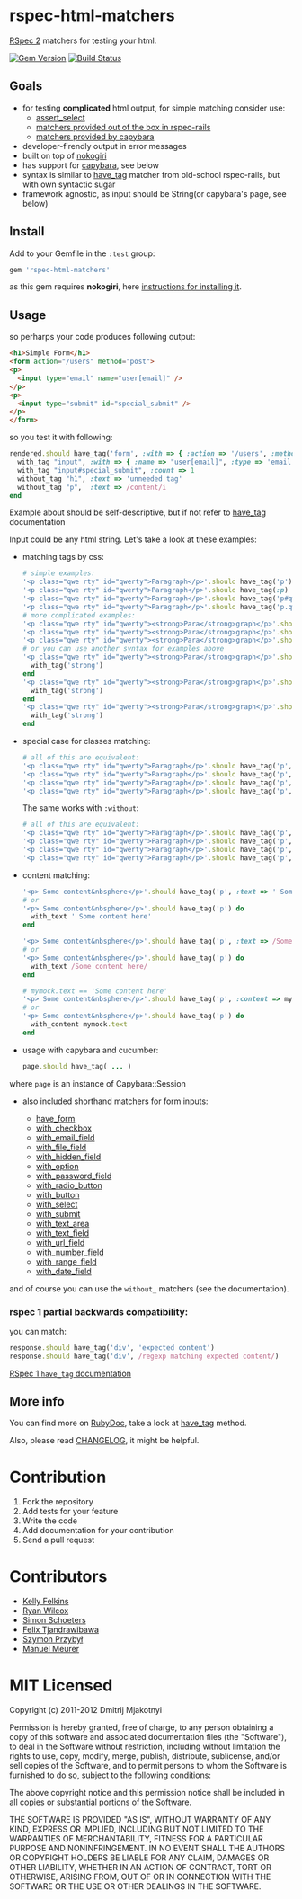 rspec-html-matchers
===================

[RSpec 2](https://www.relishapp.com/rspec) matchers for testing your html.

[![Gem Version](https://badge.fury.io/rb/rspec-html-matchers.png)](http://badge.fury.io/rb/rspec-html-matchers)
[![Build Status](https://travis-ci.org/kucaahbe/rspec-html-matchers.png)](http://travis-ci.org/kucaahbe/rspec-html-matchers)

Goals
-----

* for testing **complicated** html output, for simple matching consider use:
  * [assert_select](http://api.rubyonrails.org/classes/ActionDispatch/Assertions/SelectorAssertions.html#method-i-assert_select)
  * [matchers provided out of the box in rspec-rails](https://www.relishapp.com/rspec/rspec-rails/v/2-11/docs/view-specs/view-spec)
  * [matchers provided by capybara](http://rdoc.info/github/jnicklas/capybara/Capybara/Node/Matchers)
* developer-firendly output in error messages
* built on top of [nokogiri](nokogiri.org)
* has support for [capybara](https://github.com/jnicklas/capybara), see below
* syntax is similar to [have_tag](http://old.rspec.info/rails/writing/views.html) matcher from old-school rspec-rails, but with own syntactic sugar
* framework agnostic, as input should be String(or capybara's page, see below)

Install
-------

Add to your Gemfile in the `:test` group:

```ruby
gem 'rspec-html-matchers'
```

as this gem requires **nokogiri**, here [instructions for installing it](http://nokogiri.org/tutorials/installing_nokogiri.html).

Usage
-----

so perharps your code produces following output:

```html
<h1>Simple Form</h1>
<form action="/users" method="post">
<p>
  <input type="email" name="user[email]" />
</p>
<p>
  <input type="submit" id="special_submit" />
</p>
</form>
```

so you test it with following:

```ruby
rendered.should have_tag('form', :with => { :action => '/users', :method => 'post' }) do
  with_tag "input", :with => { :name => "user[email]", :type => 'email' }
  with_tag "input#special_submit", :count => 1
  without_tag "h1", :text => 'unneeded tag'
  without_tag "p",  :text => /content/i
end
```

Example about should be self-descriptive, but if not refer to [have_tag](http://rdoc.info/github/kucaahbe/rspec-html-matchers/RSpec/Matchers:have_tag) documentation

Input could be any html string. Let's take a look at these examples:

* matching tags by css:

  ```ruby
  # simple examples:
  '<p class="qwe rty" id="qwerty">Paragraph</p>'.should have_tag('p')
  '<p class="qwe rty" id="qwerty">Paragraph</p>'.should have_tag(:p)
  '<p class="qwe rty" id="qwerty">Paragraph</p>'.should have_tag('p#qwerty')
  '<p class="qwe rty" id="qwerty">Paragraph</p>'.should have_tag('p.qwe.rty')
  # more complicated examples:
  '<p class="qwe rty" id="qwerty"><strong>Para</strong>graph</p>'.should have_tag('p strong')
  '<p class="qwe rty" id="qwerty"><strong>Para</strong>graph</p>'.should have_tag('p#qwerty strong')
  '<p class="qwe rty" id="qwerty"><strong>Para</strong>graph</p>'.should have_tag('p.qwe.rty strong')
  # or you can use another syntax for examples above
  '<p class="qwe rty" id="qwerty"><strong>Para</strong>graph</p>'.should have_tag('p') do
    with_tag('strong')
  end
  '<p class="qwe rty" id="qwerty"><strong>Para</strong>graph</p>'.should have_tag('p#qwerty') do
    with_tag('strong')
  end
  '<p class="qwe rty" id="qwerty"><strong>Para</strong>graph</p>'.should have_tag('p.qwe.rty') do
    with_tag('strong')
  end
  ```

* special case for classes matching:

  ```ruby
  # all of this are equivalent:
  '<p class="qwe rty" id="qwerty">Paragraph</p>'.should have_tag('p', :with => { :class => 'qwe rty' })
  '<p class="qwe rty" id="qwerty">Paragraph</p>'.should have_tag('p', :with => { :class => 'rty qwe' })
  '<p class="qwe rty" id="qwerty">Paragraph</p>'.should have_tag('p', :with => { :class => ['rty', 'qwe'] })
  '<p class="qwe rty" id="qwerty">Paragraph</p>'.should have_tag('p', :with => { :class => ['qwe', 'rty'] })
  ```

  The same works with `:without`:

  ```ruby
  # all of this are equivalent:
  '<p class="qwe rty" id="qwerty">Paragraph</p>'.should have_tag('p', :without => { :class => 'qwe rty' })
  '<p class="qwe rty" id="qwerty">Paragraph</p>'.should have_tag('p', :without => { :class => 'rty qwe' })
  '<p class="qwe rty" id="qwerty">Paragraph</p>'.should have_tag('p', :without => { :class => ['rty', 'qwe'] })
  '<p class="qwe rty" id="qwerty">Paragraph</p>'.should have_tag('p', :without => { :class => ['qwe', 'rty'] })
  ```

* content matching:

  ```ruby
  '<p> Some content&nbsphere</p>'.should have_tag('p', :text => ' Some content here')
  # or
  '<p> Some content&nbsphere</p>'.should have_tag('p') do
    with_text ' Some content here'
  end

  '<p> Some content&nbsphere</p>'.should have_tag('p', :text => /Some content here/)
  # or
  '<p> Some content&nbsphere</p>'.should have_tag('p') do
    with_text /Some content here/
  end

  # mymock.text == 'Some content here'
  '<p> Some content&nbsphere</p>'.should have_tag('p', :content => mymock.text)
  # or
  '<p> Some content&nbsphere</p>'.should have_tag('p') do
    with_content mymock.text
  end
  ```

* usage with capybara and cucumber:

  ```ruby
  page.should have_tag( ... )
  ```

where `page` is an instance of Capybara::Session

* also included shorthand matchers for form inputs:

  - [have\_form](http://rdoc.info/github/kucaahbe/rspec-html-matchers/master/RSpec/Matchers:have_form)
  - [with\_checkbox](http://rdoc.info/github/kucaahbe/rspec-html-matchers/master/RSpec/Matchers:with_checkbox)
  - [with\_email\_field](http://rdoc.info/github/kucaahbe/rspec-html-matchers/master/RSpec/Matchers:with_email_field)
  - [with\_file\_field](http://rdoc.info/github/kucaahbe/rspec-html-matchers/master/RSpec/Matchers:with_file_field)
  - [with\_hidden\_field](http://rdoc.info/github/kucaahbe/rspec-html-matchers/master/RSpec/Matchers:with_hidden_field)
  - [with\_option](http://rdoc.info/github/kucaahbe/rspec-html-matchers/master/RSpec/Matchers:with_option)
  - [with\_password_field](http://rdoc.info/github/kucaahbe/rspec-html-matchers/master/RSpec/Matchers:with_password_field)
  - [with\_radio\_button](http://rdoc.info/github/kucaahbe/rspec-html-matchers/master/RSpec/Matchers:with_radio_button)
  - [with\_button](http://rdoc.info/github/kucaahbe/rspec-html-matchers/master/RSpec/Matchers:with_button)
  - [with\_select](http://rdoc.info/github/kucaahbe/rspec-html-matchers/master/RSpec/Matchers:with_select)
  - [with\_submit](http://rdoc.info/github/kucaahbe/rspec-html-matchers/master/RSpec/Matchers:with_submit)
  - [with\_text\_area](http://rdoc.info/github/kucaahbe/rspec-html-matchers/master/RSpec/Matchers:with_text_area)
  - [with\_text\_field](http://rdoc.info/github/kucaahbe/rspec-html-matchers/master/RSpec/Matchers:with_text_field)
  - [with\_url\_field](http://rdoc.info/github/kucaahbe/rspec-html-matchers/master/RSpec/Matchers:with_url_field)
  - [with\_number\_field](http://rdoc.info/github/kucaahbe/rspec-html-matchers/master/RSpec/Matchers:with_number_field)
  - [with\_range\_field](http://rdoc.info/github/kucaahbe/rspec-html-matchers/master/RSpec/Matchers:with_range_field)
  - [with\_date\_field](http://rdoc.info/github/kucaahbe/rspec-html-matchers/master/RSpec/Matchers:with_date_field)

and of course you can use the `without_` matchers (see the documentation).

### rspec 1 partial backwards compatibility:

you can match:

```ruby
response.should have_tag('div', 'expected content')
response.should have_tag('div', /regexp matching expected content/)
```

[RSpec 1 `have_tag` documentation](http://old.rspec.info/rails/writing/views.html)

More info
---------

You can find more on [RubyDoc](http://rubydoc.info/github/kucaahbe/rspec-html-matchers/master/RSpec/Matchers), take a look at [have_tag](http://rdoc.info/github/kucaahbe/rspec-html-matchers/RSpec/Matchers#have_tag-instance_method) method.

Also, please read [CHANGELOG](https://github.com/kucaahbe/rspec-html-matchers/blob/master/CHANGELOG.md), it might be helpful.

Contribution
============

1. Fork the repository
2. Add tests for your feature
3. Write the code
4. Add documentation for your contribution
5. Send a pull request

Contributors
============

- [Kelly Felkins](http://github.com/kellyfelkins)
- [Ryan Wilcox](http://github.com/rwilcox)
- [Simon Schoeters](https://github.com/cimm)
- [Felix Tjandrawibawa](https://github.com/cemenghttps://github.com/cemeng)
- [Szymon Przybył](https://github.com/apocalyptiq)
- [Manuel Meurer](https://github.com/manuelmeurer)

MIT Licensed
============

Copyright (c) 2011-2012 Dmitrij Mjakotnyi

Permission is hereby granted, free of charge, to any person obtaining a copy of this software and associated documentation files (the "Software"), to deal in the Software without restriction, including without limitation the rights to use, copy, modify, merge, publish, distribute, sublicense, and/or sell copies of the Software, and to permit persons to whom the Software is furnished to do so, subject to the following conditions:

The above copyright notice and this permission notice shall be included in all copies or substantial portions of the Software.

THE SOFTWARE IS PROVIDED "AS IS", WITHOUT WARRANTY OF ANY KIND, EXPRESS OR IMPLIED, INCLUDING BUT NOT LIMITED TO THE WARRANTIES OF MERCHANTABILITY, FITNESS FOR A PARTICULAR PURPOSE AND NONINFRINGEMENT. IN NO EVENT SHALL THE AUTHORS OR COPYRIGHT HOLDERS BE LIABLE FOR ANY CLAIM, DAMAGES OR OTHER LIABILITY, WHETHER IN AN ACTION OF CONTRACT, TORT OR OTHERWISE, ARISING FROM, OUT OF OR IN CONNECTION WITH THE SOFTWARE OR THE USE OR OTHER DEALINGS IN THE SOFTWARE.
